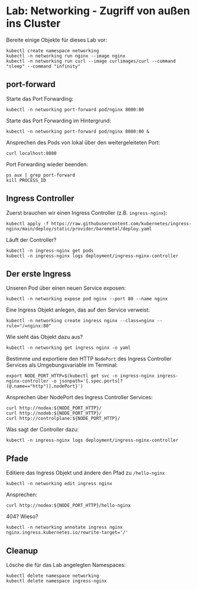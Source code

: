 # Lab: Networking - Zugriff von außen ins Cluster

Bereite einige Objekte für dieses Lab vor:

```shell
kubectl create namespace networking
kubectl -n networking run nginx --image nginx
kubectl -n networking run curl --image curlimages/curl --command "sleep" --command "infinity"
```

## port-forward

Starte das Port Forwarding:

```shell
kubectl -n networking port-forward pod/nginx 8080:80
```

Starte das Port Forwarding im Hintergrund:

```shell
kubectl -n networking port-forward pod/nginx 8080:80 &
```

Ansprechen des Pods von lokal über den weitergeleiteten Port:

```shell
curl localhost:8080
```

Port Forwarding wieder beenden:

```shell
ps aux | grep port-forward
kill PROCESS_ID
```

## Ingress Controller

Zuerst brauchen wir einen Ingress Controller (z.B. `ingress-nginx`):

```shell
kubectl apply -f https://raw.githubusercontent.com/kubernetes/ingress-nginx/main/deploy/static/provider/baremetal/deploy.yaml
```

Läuft der Controller?

```shell
kubectl -n ingress-nginx get pods
kubectl -n ingress-nginx logs deployment/ingress-nginx-controller
```

## Der erste Ingress

Unseren Pod über einen neuen Service exposen:

```shell
kubectl -n networking expose pod nginx --port 80 --name nginx
```

Eine Ingress Objekt anlegen, das auf den Service verweist:

```shell
kubectl -n networking create ingress nginx --class=nginx --rule="/=nginx:80"
```

Wie sieht das Objekt dazu aus?

```shell
kubectl -n networking get ingress nginx -o yaml
```

Bestimme und exportiere den HTTP `NodePort` des Ingress Controller Services als Umgebungsvariable im Terminal:

```shell
export NODE_PORT_HTTP=$(kubectl get svc -n ingress-nginx ingress-nginx-controller -o jsonpath='{.spec.ports[?(@.name=="http")].nodePort}')
```

Ansprechen über NodePort des Ingress Controller Services:

```shell
curl http://nodea:${NODE_PORT_HTTP}/
curl http://nodeb:${NODE_PORT_HTTP}/
curl http://controlplane:${NODE_PORT_HTTP}/
```

Was sagt der Controller dazu:

```shell
kubectl -n ingress-nginx logs deployment/ingress-nginx-controller
```

## Pfade

Editiere das Ingress Objekt und ändere den Pfad zu `/hello-nginx`

```shell
kubectl -n networking edit ingress nginx
```

Ansprechen:

```shell
curl http://nodea:${NODE_PORT_HTTP}/hello-nginx
```

404? Wieso?

```shell
kubectl -n networking annotate ingress nginx nginx.ingress.kubernetes.io/rewrite-target='/'
```

## Cleanup

Lösche die für das Lab angelegten Namespaces:

```shell
kubectl delete namespace networking
kubectl delete namespace ingress-nginx
```
